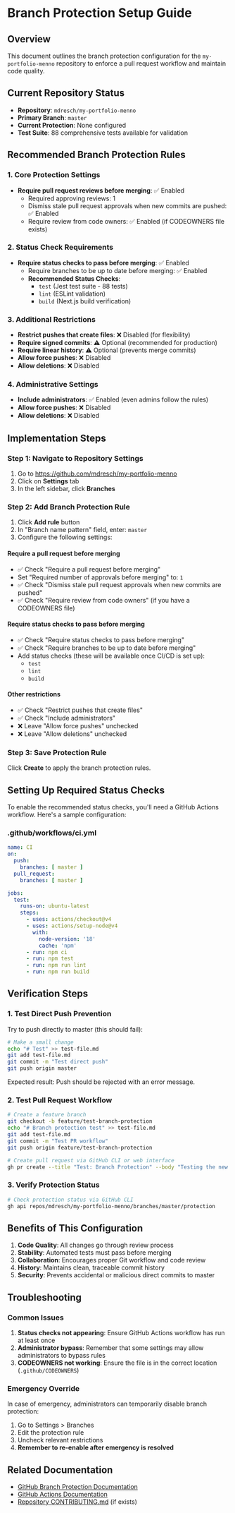 # Branch Protection Setup Guide

## Overview
This document outlines the branch protection configuration for the `my-portfolio-menno` repository to enforce a pull request workflow and maintain code quality.

## Current Repository Status
- **Repository**: `mdresch/my-portfolio-menno`
- **Primary Branch**: `master`
- **Current Protection**: None configured
- **Test Suite**: 88 comprehensive tests available for validation

## Recommended Branch Protection Rules

### 1. Core Protection Settings
- **Require pull request reviews before merging**: ✅ Enabled
  - Required approving reviews: 1
  - Dismiss stale pull request approvals when new commits are pushed: ✅ Enabled
  - Require review from code owners: ✅ Enabled (if CODEOWNERS file exists)

### 2. Status Check Requirements
- **Require status checks to pass before merging**: ✅ Enabled
  - Require branches to be up to date before merging: ✅ Enabled
  - **Recommended Status Checks**:
    - `test` (Jest test suite - 88 tests)
    - `lint` (ESLint validation)
    - `build` (Next.js build verification)

### 3. Additional Restrictions
- **Restrict pushes that create files**: ❌ Disabled (for flexibility)
- **Require signed commits**: ⚠️  Optional (recommended for production)
- **Require linear history**: ⚠️  Optional (prevents merge commits)
- **Allow force pushes**: ❌ Disabled
- **Allow deletions**: ❌ Disabled

### 4. Administrative Settings
- **Include administrators**: ✅ Enabled (even admins follow the rules)
- **Allow force pushes**: ❌ Disabled
- **Allow deletions**: ❌ Disabled

## Implementation Steps

### Step 1: Navigate to Repository Settings
1. Go to https://github.com/mdresch/my-portfolio-menno
2. Click on **Settings** tab
3. In the left sidebar, click **Branches**

### Step 2: Add Branch Protection Rule
1. Click **Add rule** button
2. In "Branch name pattern" field, enter: `master`
3. Configure the following settings:

#### Require a pull request before merging
- ✅ Check "Require a pull request before merging"
- Set "Required number of approvals before merging" to: `1`
- ✅ Check "Dismiss stale pull request approvals when new commits are pushed"
- ✅ Check "Require review from code owners" (if you have a CODEOWNERS file)

#### Require status checks to pass before merging
- ✅ Check "Require status checks to pass before merging"
- ✅ Check "Require branches to be up to date before merging"
- Add status checks (these will be available once CI/CD is set up):
  - `test`
  - `lint` 
  - `build`

#### Other restrictions
- ✅ Check "Restrict pushes that create files"
- ✅ Check "Include administrators"
- ❌ Leave "Allow force pushes" unchecked
- ❌ Leave "Allow deletions" unchecked

### Step 3: Save Protection Rule
Click **Create** to apply the branch protection rules.

## Setting Up Required Status Checks

To enable the recommended status checks, you'll need a GitHub Actions workflow. Here's a sample configuration:

### .github/workflows/ci.yml
```yaml
name: CI
on:
  push:
    branches: [ master ]
  pull_request:
    branches: [ master ]

jobs:
  test:
    runs-on: ubuntu-latest
    steps:
      - uses: actions/checkout@v4
      - uses: actions/setup-node@v4
        with:
          node-version: '18'
          cache: 'npm'
      - run: npm ci
      - run: npm test
      - run: npm run lint
      - run: npm run build
```

## Verification Steps

### 1. Test Direct Push Prevention
Try to push directly to master (this should fail):
```bash
# Make a small change
echo "# Test" >> test-file.md
git add test-file.md
git commit -m "Test direct push"
git push origin master
```
Expected result: Push should be rejected with an error message.

### 2. Test Pull Request Workflow
```bash
# Create a feature branch
git checkout -b feature/test-branch-protection
echo "# Branch protection test" >> test-file.md
git add test-file.md
git commit -m "Test PR workflow"
git push origin feature/test-branch-protection

# Create pull request via GitHub CLI or web interface
gh pr create --title "Test: Branch Protection" --body "Testing the new branch protection rules"
```

### 3. Verify Protection Status
```bash
# Check protection status via GitHub CLI
gh api repos/mdresch/my-portfolio-menno/branches/master/protection
```

## Benefits of This Configuration

1. **Code Quality**: All changes go through review process
2. **Stability**: Automated tests must pass before merging
3. **Collaboration**: Encourages proper Git workflow and code review
4. **History**: Maintains clean, traceable commit history
5. **Security**: Prevents accidental or malicious direct commits to master

## Troubleshooting

### Common Issues
1. **Status checks not appearing**: Ensure GitHub Actions workflow has run at least once
2. **Administrator bypass**: Remember that some settings may allow administrators to bypass rules
3. **CODEOWNERS not working**: Ensure the file is in the correct location (`.github/CODEOWNERS`)

### Emergency Override
In case of emergency, administrators can temporarily disable branch protection:
1. Go to Settings > Branches
2. Edit the protection rule
3. Uncheck relevant restrictions
4. **Remember to re-enable after emergency is resolved**

## Related Documentation
- [GitHub Branch Protection Documentation](https://docs.github.com/en/repositories/configuring-branches-and-merges-in-your-repository/defining-the-mergeability-of-pull-requests/about-protected-branches)
- [GitHub Actions Documentation](https://docs.github.com/en/actions)
- [Repository CONTRIBUTING.md](./CONTRIBUTING.md) (if exists)
